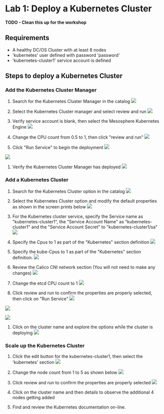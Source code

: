 # Lab 1: Deploy a Kubernetes Cluster

**TODO - Clean this up for the workshop**

## Requirements
* A healthy DC/OS Cluster with at least 8 nodes
* 'kubernetes' user defined with password 'password'
* 'kubernetes-cluster1' service account is defined

## Steps to deploy a Kubernetes Cluster
### Add the Kubernetes Cluster Manager
1. Search for the Kubernetes Cluster Manager in the catalog
![](https://raw.githubusercontent.com/markfjohnson/SBC_demo/master/Legacy/images/k_1-1.png)

1. Select the Kubernetes Cluster manager and select review and run
![](https://raw.githubusercontent.com/markfjohnson/SBC_demo/master/Legacy/images/k_1-2.png)

1. Verify service account is blank, then select the Mesosphere Kubernetes Engine
![](https://raw.githubusercontent.com/markfjohnson/SBC_demo/master/Legacy/images/k_1-3.png)

1. Change the CPU count from 0.5 to 1, then click "review and run"
![](https://raw.githubusercontent.com/markfjohnson/SBC_demo/master/Legacy/images/k_1-4.png)

1. Click "Run Service" to begin the deployment
![](https://raw.githubusercontent.com/markfjohnson/SBC_demo/master/Legacy/images/k_1-5.png) 

![](https://raw.githubusercontent.com/markfjohnson/SBC_demo/master/Legacy/images/k_1-6.png)


1. Verify the Kubernetes Cluster Manager has deployed
![](https://raw.githubusercontent.com/markfjohnson/SBC_demo/master/Legacy/images/k_1-7.png)

### Add a Kubernetes Cluster
1. Search for the Kubernetes Cluster option in the catalog
![](https://raw.githubusercontent.com/markfjohnson/SBC_demo/master/Legacy/images/k-2-1.png)

1. Select the Kubernetes Cluster option and modify the default properties as shown in the screen prints below
![](https://raw.githubusercontent.com/markfjohnson/SBC_demo/master/Legacy/images/k-2-2.png)


1. For the Kubernetes cluster service, specify the Service name as "kubernetes-cluster1", the "Service Account Name" as "kubernetes-cluster1" and the "Service Account Secret" to "kubernetes-cluster1/sa"
![](https://raw.githubusercontent.com/markfjohnson/SBC_demo/master/Legacy/images/k-2-3.png)

1. Specify the Cpus to 1 as part of the "Kubernetes" section definition
![](https://raw.githubusercontent.com/markfjohnson/SBC_demo/master/Legacy/images/k-2-4a.png)

1. Specify the kube-Cpus to 1 as part of the "Kubernetes" section definition.
![](https://raw.githubusercontent.com/markfjohnson/SBC_demo/master/Legacy/images/k-2-4b.png)

1. Review the Calico CNI network section (You will not need to make any changes)
![](https://raw.githubusercontent.com/markfjohnson/SBC_demo/master/Legacy/images/k-2-4c.png)

1. Change the etcd CPU count to 1
![](https://raw.githubusercontent.com/markfjohnson/SBC_demo/master/Legacy/images/k-2-5.png)


1. Click review and run to confirm the properties are properly selected, then click on "Run Service"
![](https://raw.githubusercontent.com/markfjohnson/SBC_demo/master/Legacy/images/k-2-6.png)


![](https://raw.githubusercontent.com/markfjohnson/SBC_demo/master/Legacy/images/k-2-7.png)

![](https://raw.githubusercontent.com/markfjohnson/SBC_demo/master/Legacy/images/k-2-8.png)

1. Click on the cluster name and explore the options while the cluster is deploying
![](https://raw.githubusercontent.com/markfjohnson/SBC_demo/master/Legacy/images/k-2-9.png)

### Scale up the Kubernetes Cluster
1. Click the edit button for the kubernetes-cluster1, then select the 'kubernetes' section
![](https://raw.githubusercontent.com/markfjohnson/SBC_demo/master/Legacy/images/k-3-0.png)

1. Change the node count from 1 to 5 as shown below
![](https://raw.githubusercontent.com/markfjohnson/SBC_demo/master/Legacy/images/k-3-1.png)

1. Click review and run to confirm the properties are properly selected
![](https://raw.githubusercontent.com/markfjohnson/SBC_demo/master/Legacy/images/k-3-2.png)

1. Click on the cluster name and then details to observe the additional 4 nodes getting added

1. Find and review the Kubernetes documentation on-line.

